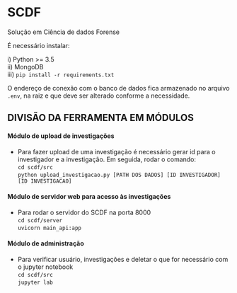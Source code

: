 # SCDF
Solução em Ciência de dados Forense  

É necessário instalar:  

i) Python >= 3.5  
ii) MongoDB  
iii) `pip install -r requirements.txt`  

O endereço de conexão com o banco de dados fica armazenado no arquivo `.env`, na raiz e que deve ser alterado conforme a necessidade.  

## DIVISÃO DA FERRAMENTA EM MÓDULOS

#### Módulo de upload de investigações

- Para fazer upload de uma investigação é necessário gerar id para o investigador e a investigação. Em seguida, rodar o comando:  
`cd scdf/src`  
`python upload_investigacao.py [PATH DOS DADOS] [ID INVESTIGADOR] [ID INVESTIGACAO]`

#### Módulo de servidor web para acesso às investigações
- Para rodar o servidor do SCDF na porta 8000  
`cd scdf/server`  
`uvicorn main_api:app`

#### Módulo de administração
- Para verificar usuário, investigações e deletar o que for necessário com o jupyter notebook  
`cd scdf/src`  
`jupyter lab`